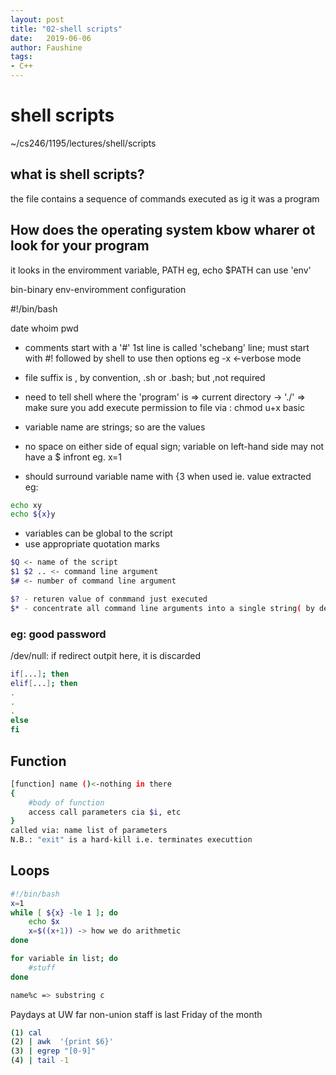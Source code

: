 ```yaml
---
layout: post
title: "02-shell scripts"
date:   2019-06-06
author: Faushine
tags: 
- C++
---
```


# shell scripts

~/cs246/1195/lectures/shell/scripts

## what is shell scripts?

the file contains a sequence of commands
executed as ig it was a program

## How does the operating system kbow wharer ot look for your program

it looks in the enviromment variable, PATH
eg, echo $PATH
can use 'env'

bin-binary
env-enviromment configuration

\#!/bin/bash

date
whoim
pwd

- comments start with a '#'
1st line is called 'schebang' line; must start with #!
followed by shell to use then options eg -x <-verbose mode

- file suffix is , by convention, .sh or .bash; but ,not required
  
- need to tell shell where the 'program' is 
=> current directory -> './'
=> make sure you add execute permission to file via : chmod u+x basic

- variable name are strings; so are the values
  
- no space on either side of equal sign; variable on left-hand side may not have a $ infront eg. x=1
  
- should surround variable name with {3 when used ie. value extracted eg:

```bash
echo xy
echo ${x}y
```

- variables can be global to the script
- use appropriate quotation marks 

```bash
$Q <- name of the script
$1 $2 .. <- command line argument
$# <- number of command line argument

$? - returen value of conmmand just executed
$* - concentrate all command line arguments into a single string( by default, separated by a space)
```

### eg: good password
/dev/null: if redirect outpit here, it is discarded

```bash
if[...]; then
elif[...]; then
.
.
.
else
fi
```

## Function

```bash
[function] name ()<-nothing in there
{
    #body of function
    access call parameters cia $i, etc
}
called via: name list of parameters
N.B.: "exit" is a hard-kill i.e. terminates executtion
```

## Loops

```bash
#!/bin/bash
x=1
while [ ${x} -le 1 ]; do
    echo $x
    x=$((x+1)) -> how we do arithmetic
done

for variable in list; do
    #stuff
done
```

```bash
name%c => substring c
```

Paydays at UW far non-union staff is last Friday of the month

```bash
(1) cal
(2) | awk  '{print $6}'
(3) | egrep "[0-9]"
(4) | tail -1
```